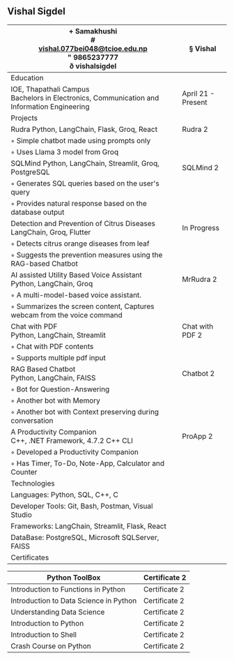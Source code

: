 ## **Vishal Sigdel**

| + Samakhushi<br>#<br>vishal.077bei048@tcioe.edu.np<br>" 9865237777<br>ð vishalsigdel          | § Vishal           |
|-----------------------------------------------------------------------------------------------|--------------------|
| Education                                                                                     |                    |
| IOE, Thapathali Campus<br>Bachelors in Electronics, Communication and Information Engineering | April 21 - Present |
| Projects                                                                                      |                    |
| Rudra   Python, LangChain, Flask, Groq, React                                                 | Rudra 2            |
| ◦ Simple chatbot made using prompts only                                                      |                    |
| ◦ Uses Llama 3 model from Groq                                                                |                    |
| SQLMind   Python, LangChain, Streamlit, Groq, PostgreSQL                                      | SQLMind 2          |
| ◦ Generates SQL queries based on the user's query                                             |                    |
| ◦ Provides natural response based on the database output                                      |                    |
| Detection and Prevention of Citrus Diseases   LangChain, Groq, Flutter                        | In Progress        |
| ◦ Detects citrus orange diseases from leaf                                                    |                    |
| ◦ Suggests the prevention measures using the RAG-based Chatbot                                |                    |
| AI assisted Utility Based Voice Assistant  <br>Python, LangChain, Groq                        | MrRudra 2          |
| ◦ A multi-model-based voice assistant.                                                        |                    |
| ◦ Summarizes the screen content, Captures webcam from the voice command                       |                    |
| Chat with PDF  <br>Python, LangChain, Streamlit                                               | Chat with PDF 2    |
| ◦ Chat with PDF contents                                                                      |                    |
| ◦ Supports multiple pdf input                                                                 |                    |
| RAG Based Chatbot  <br>Python, LangChain, FAISS                                               | Chatbot 2          |
| ◦ Bot for Question-Answering                                                                  |                    |
| ◦ Another bot with Memory                                                                     |                    |
| ◦ Another bot with Context preserving during conversation                                     |                    |
| A Productivity Companion  <br>C++, .NET Framework, 4.7.2 C++ CLI                              | ProApp 2           |
| ◦ Developed a Productivity Companion                                                          |                    |
| ◦ Has Timer, To-Do, Note-App, Calculator and Counter                                          |                    |
| Technologies                                                                                  |                    |
| Languages: Python, SQL, C++, C                                                                |                    |
| Developer Tools: Git, Bash, Postman, Visual Studio                                            |                    |
| Frameworks: LangChain, Streamlit, Flask, React                                                |                    |
| DataBase: PostgreSQL, Microsoft SQLServer, FAISS                                              |                    |
| Certificates                                                                                  |                    |

| Python ToolBox                         | Certificate 2 |
|----------------------------------------|---------------|
| Introduction to Functions in Python    | Certificate 2 |
| Introduction to Data Science in Python | Certificate 2 |
| Understanding Data Science             | Certificate 2 |
| Introduction to Python                 | Certificate 2 |
| Introduction to Shell                  | Certificate 2 |
| Crash Course on Python                 | Certificate 2 |